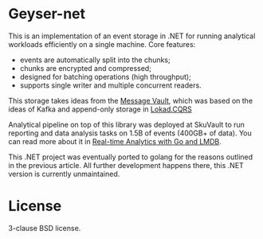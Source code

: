 # Geyser-net

This is an implementation of an event storage in .NET for running analytical 
workloads efficiently on a single machine. Core features:

- events are automatically split into the chunks;
- chunks are encrypted and compressed;
- designed for batching operations (high throughput);
- supports single writer and multiple concurrent readers.

This storage takes ideas from the [Message Vault](https://github.com/abdullin/messageVault),
which was based on the ideas of Kafka and append-only storage in [Lokad.CQRS](https://github.com/abdullin/lokad-cqrs)

Analytical pipeline on top of this library was deployed at SkuVault to run reporting and 
data analysis tasks on 1.5B of events (400GB+ of data). You can read more about it in
[Real-time Analytics with Go and LMDB](https://abdullin.com/bitgn/real-time-analytics/).

This .NET project was eventually ported to golang for the reasons outlined in the previous article. 
All further development happens there, this .NET version is currently unmaintained.

# License

3-clause BSD license.
